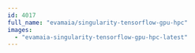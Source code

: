 ```yaml
---
id: 4017
full_name: "evamaia/singularity-tensorflow-gpu-hpc"
images: 
  - "evamaia-singularity-tensorflow-gpu-hpc-latest"
---
```

